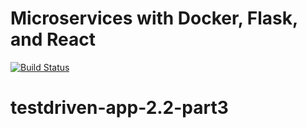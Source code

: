 # Microservices with Docker, Flask, and React

[![Build Status](https://travis-ci.org/testdrivenio/testdriven-app-2.2.svg?branch=master)](https://travis-ci.org/testdrivenio/testdriven-app-2.2)
# testdriven-app-2.2-part3
